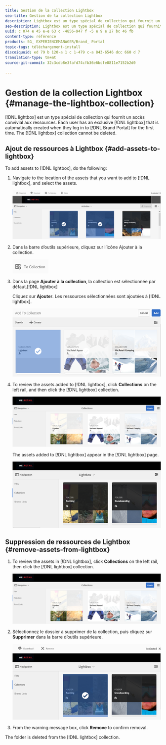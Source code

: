```yaml
---
title: Gestion de la collection Lightbox
seo-title: Gestion de la collection Lightbox
description: Lightbox est un type spécial de collection qui fournit un accès convivial aux ressources. Chaque utilisateur dispose d’une Lightbox exclusive qui est automatiquement créée lorsqu’il se connecte pour la première fois à Brand Portal. La collection LightBox ne peut pas être supprimée.
seo-description: Lightbox est un type spécial de collection qui fournit un accès convivial aux ressources. Chaque utilisateur dispose d’une Lightbox exclusive qui est automatiquement créée lorsqu’il se connecte pour la première fois à Brand Portal. La collection LightBox ne peut pas être supprimée.
uuid: c 074 e 45 e-e 63 c -4856-947 f -5 e 9 e 27 bc 46 fb
content-type: référence
products: SG_ EXPERIENCEMANAGER/Brand_ Portal
topic-tags: téléchargement-install
discoiquuid: ed 79 b 120-a 1 c 1-479 c-a 843-6546 dcc 660 d 7
translation-type: tm+mt
source-git-commit: 32c3cdb8e3fafd74cfb36e6bcfe0811e7152b2d0

---
```



# Gestion de la collection Lightbox {#manage-the-lightbox-collection}

[!DNL lightbox] est un type spécial de collection qui fournit un accès convivial aux ressources. Each user has an exclusive [!DNL lightbox] that is automatically created when they log in to [!DNL Brand Portal] for the first time. The [!DNL lightbox] collection cannot be deleted.

## Ajout de ressources à Lightbox {#add-assets-to-lightbox}

To add assets to [!DNL lightbox], do the following:

1. Navigate to the location of the assets that you want to add to [!DNL lightbox], and select the assets.

   ![](assets/link_sharing_assetselection.png)

2. Dans la barre d’outils supérieure, cliquez sur l’icône Ajouter à la collection.

   ![](assets/add_to_collection.png)

3. Dans la page **Ajouter à la collection**, la collection est sélectionnée par défaut.[!DNL lightbox]

   Cliquez sur **Ajouter**. Les ressources sélectionnées sont ajoutées à [!DNL lightbox].

   ![](assets/add_to_collectionlightbox.png)

4. To review the assets added to [!DNL lightbox], click **Collections** on the left rail, and then click the [!DNL lightbox] collection.

   ![](assets/collections_lightbox.png)

   The assets added to [!DNL lightbox] appear in the [!DNL lightbox] page.

   ![](assets/added_to_collectionlightbox.png)

## Suppression de ressources de Lightbox {#remove-assets-from-lightbox}

1. To review the assets in [!DNL lightbox], click **Collections** on the left rail, then click the [!DNL lightbox] collection.

   ![](assets/collections_lightbox-1.png)

2. Sélectionnez le dossier à supprimer de la collection, puis cliquez sur **Supprimer** dans la barre d’outils supérieure.

   ![](assets/collections_lightboxdelete.png)

3. From the warning message box, click **Remove** to confirm removal.

The folder is deleted from the [!DNL lightbox] collection.
